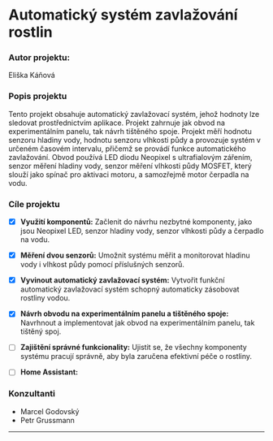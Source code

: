 # Automatický systém zavlažování rostlin

### Autor projektu: 
Eliška Káňová

### Popis projektu
Tento projekt obsahuje automatický zavlažovací systém, jehož hodnoty lze sledovat prostřednictvím aplikace. Projekt zahrnuje jak obvod na experimentálním panelu, tak návrh tištěného spoje. Projekt měří hodnotu senzoru hladiny vody, hodnotu senzoru vlhkosti půdy a provozuje systém v určeném časovém intervalu, přičemž se provádí funkce automatického zavlažování. Obvod používá LED diodu Neopixel s ultrafialovým zářením, senzor měření hladiny vody, senzor měření vlhkosti půdy MOSFET, který slouží jako spínač pro aktivaci motoru, a samozřejmě motor čerpadla na vodu.

### Cíle projektu

 - [x] **Využití komponentů:** Začlenit do návrhu nezbytné komponenty, jako jsou Neopixel LED, senzor hladiny vody, senzor vlhkosti půdy a čerpadlo na vodu.

 - [x] **Měření dvou senzorů:** Umožnit systému měřit a monitorovat hladinu vody i vlhkost půdy pomocí příslušných senzorů.
      
 - [x] **Vyvinout automatický zavlažovací systém:** Vytvořit funkční automatický zavlažovací systém schopný automaticky zásobovat rostliny vodou.

 - [x] **Návrh obvodu na experimentálním panelu a tištěného spoje:** Navrhnout a implementovat jak obvod na experimentálním panelu, tak tištěný spoj.

 - [ ] **Zajištění správné funkcionality:** Ujistit se, že všechny komponenty systému pracují správně, aby byla zaručena efektivní péče o rostliny.

 - [ ] **Home Assistant:**

### Konzultanti
 - Marcel Godovský
 - Petr Grussmann

---
